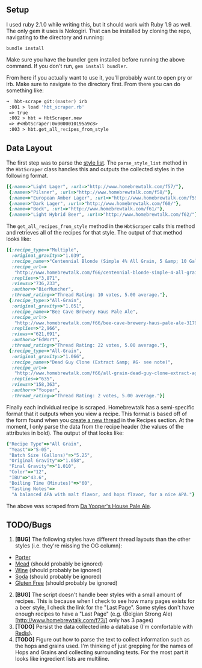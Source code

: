 ## Setup

I used ruby 2.1.0 while writing this, but it should work with Ruby 1.9 as well. The only gem it uses is Nokogiri. That can be installed by cloning the repo, navigating to the directory and running:

`bundle install`

Make sure you have the bundler gem installed before running the above command. If you don't run, `gem install bundler`.

From here if you actually want to use it, you'll probably want to open pry or irb. Make sure to navigate to the directory first. From there you can do something like:

```zsh
➜  hbt-scrape git:(master) irb
 :001 > load 'hbt_scraper.rb'
 => true
 :002 > hbt = HbtScraper.new
 => #<HbtScraper:0x0000010195a9c8>
 :003 > hbt.get_all_recipes_from_style
```

## Data Layout

The first step was to parse the [style list](http://www.homebrewtalk.com/f82/). The `parse_style_list` method in the `HbtScraper` class handles this and outputs the collected styles in the following format.

```ruby
[{:name=>"Light Lager", :url=>"http://www.homebrewtalk.com/f57/"},
 {:name=>"Pilsner", :url=>"http://www.homebrewtalk.com/f58/"},
 {:name=>"European Amber Lager", :url=>"http://www.homebrewtalk.com/f59/"},
 {:name=>"Dark Lager", :url=>"http://www.homebrewtalk.com/f60/"},
 {:name=>"Bock", :url=>"http://www.homebrewtalk.com/f61/"},
 {:name=>"Light Hybrid Beer", :url=>"http://www.homebrewtalk.com/f62/"}]
```

The `get_all_recipes_from_style` method in the `HbtScraper` calls this method and retrieves all of the recipes for that style. The output of that method looks like:

```ruby
[{:recipe_type=>"Multiple",
  :original_gravity=>"1.039",
  :recipe_name=>"Centennial Blonde (Simple 4% All Grain, 5 &amp; 10 Gall)",
  :recipe_url=>
   "http://www.homebrewtalk.com/f66/centennial-blonde-simple-4-all-grain-5-10-gall-42841/",
  :replies=>"3,871",
  :views=>"736,233",
  :author=>"BierMuncher",
  :thread_rating=>"Thread Rating: 10 votes, 5.00 average."},
 {:recipe_type=>"All-Grain",
  :original_gravity=>"1.051",
  :recipe_name=>"Bee Cave Brewery Haus Pale Ale",
  :recipe_url=>
   "http://www.homebrewtalk.com/f66/bee-cave-brewery-haus-pale-ale-31793/",
  :replies=>"2,966",
  :views=>"621,691",
  :author=>"EdWort",
  :thread_rating=>"Thread Rating: 22 votes, 5.00 average."},
 {:recipe_type=>"All-Grain",
  :original_gravity=>"1.066",
  :recipe_name=>"Dead Guy Clone (Extract &amp; AG- see note)",
  :recipe_url=>
   "http://www.homebrewtalk.com/f66/all-grain-dead-guy-clone-extract-ag-see-note-25902/",
  :replies=>"635",
  :views=>"158,363",
  :author=>"Yooper",
  :thread_rating=>"Thread Rating: 2 votes, 5.00 average."}]
```

Finally each individual recipe is scraped. Homebrewtalk has a semi-specific format that it outputs when you view a recipe. This format is based off of the form found when you [create a new thread](http://www.homebrewtalk.com/newthread.php?do=newthread&f=66) in the Recipes section. At the moment, I only parse the data from the recipe header (the values of the attributes in bold). The output of that looks like:

```ruby
{"Recipe Type"=>"All Grain",
 "Yeast"=>"S-05",
 "Batch Size (Gallons)"=>"5.25",
 "Original Gravity"=>"1.058",
 "Final Gravity"=>"1.010",
 "Color"=>"12",
 "IBU"=>"43.6",
 "Boiling Time (Minutes)"=>"60",
 "Tasting Notes"=>
  "A balanced APA with malt flavor, and hops flavor, for a nice APA."}
```

The above was scraped from [Da Yooper's House Pale Ale](http://www.homebrewtalk.com/f66/da-yoopers-house-pale-ale-100304/).

## TODO/Bugs

1. **[BUG]** The following styles have different thread layouts than the other styles (i.e. they're missing the OG column):
  - [Porter](http://www.homebrewtalk.com/f126/)
  - [Mead](http://www.homebrewtalk.com/f80/) (should probably be ignored)
  - [Wine](http://www.homebrewtalk.com/f79/) (should probably be ignored)
  - [Soda](http://www.homebrewtalk.com/f171/) (should probably be ignored)
  - [Gluten Free](http://www.homebrewtalk.com/f240/) (should probably be ignored)
2. **[BUG]** The script doesn't handle beer styles with a small amount of recipes. This is because when I check to see how many pages exists for a beer style, I check the link for the "Last Page". Some styles don't have enough recipes to have a "Last Page" (e.g. (Belgian Strong Ale)[http://www.homebrewtalk.com/f73/] only has 3 pages)
3. **[TODO]** Persist the data collected into a database (I'm comfortable with [Redis](http://redis.io/)). 
4. **[TODO]** Figure out how to parse the text to collect information such as the hops and grains used. I'm thinking of just grepping for the names of Hops and Grains and collecting surrounding texts. For the most part it looks like ingredient lists are multiline.
